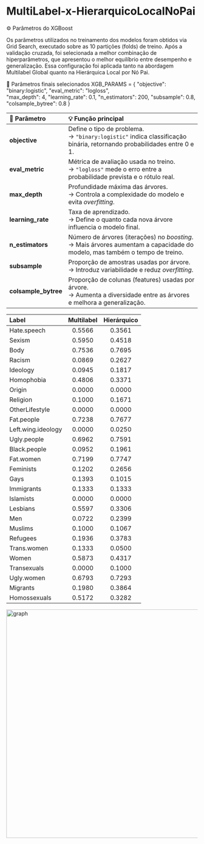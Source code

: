 # MultiLabel-x-HierarquicoLocalNoPai


⚙️ Parâmetros do XGBoost

Os parâmetros utilizados no treinamento dos modelos foram obtidos via Grid Search, executado sobre as 10 partições (folds) de treino.
Após a validação cruzada, foi selecionada a melhor combinação de hiperparâmetros, que apresentou o melhor equilíbrio entre desempenho e generalização.
Essa configuração foi aplicada tanto na abordagem Multilabel Global quanto na Hierárquica Local por Nó Pai.

🔹 Parâmetros finais selecionados
XGB_PARAMS = {
    "objective": "binary:logistic",
    "eval_metric": "logloss",        
    "max_depth": 4,
    "learning_rate": 0.1,
    "n_estimators": 200,
    "subsample": 0.8,
    "colsample_bytree": 0.8
}


| 🧩 Parâmetro         | 💡 Função principal                                                                                                            |
| :------------------- | :----------------------------------------------------------------------------------------------------------------------------- |
| **objective**        | Define o tipo de problema. <br>→ `"binary:logistic"` indica classificação binária, retornando probabilidades entre 0 e 1.      |
| **eval_metric**      | Métrica de avaliação usada no treino. <br>→ `"logloss"` mede o erro entre a probabilidade prevista e o rótulo real.            |
| **max_depth**        | Profundidade máxima das árvores. <br>→ Controla a complexidade do modelo e evita *overfitting*.                                |
| **learning_rate**    | Taxa de aprendizado. <br>→ Define o quanto cada nova árvore influencia o modelo final.                                         |
| **n_estimators**     | Número de árvores (iterações) no *boosting*. <br>→ Mais árvores aumentam a capacidade do modelo, mas também o tempo de treino. |
| **subsample**        | Proporção de amostras usadas por árvore. <br>→ Introduz variabilidade e reduz *overfitting*.                                   |
| **colsample_bytree** | Proporção de colunas (features) usadas por árvore. <br>→ Aumenta a diversidade entre as árvores e melhora a generalização.     |


| Label              | Multilabel | Hierárquico |
| :----------------- | :--------: | :---------: |
| Hate.speech        |   0.5566   |    0.3561   |
| Sexism             |   0.5950   |    0.4518   |
| Body               |   0.7536   |    0.7695   |
| Racism             |   0.0869   |    0.2627   |
| Ideology           |   0.0945   |    0.1817   |
| Homophobia         |   0.4806   |    0.3371   |
| Origin             |   0.0000   |    0.0000   |
| Religion           |   0.1000   |    0.1671   |
| OtherLifestyle     |   0.0000   |    0.0000   |
| Fat.people         |   0.7238   |    0.7677   |
| Left.wing.ideology |   0.0000   |    0.0250   |
| Ugly.people        |   0.6962   |    0.7591   |
| Black.people       |   0.0952   |    0.1961   |
| Fat.women          |   0.7199   |    0.7747   |
| Feminists          |   0.1202   |    0.2656   |
| Gays               |   0.1393   |    0.1015   |
| Immigrants         |   0.1333   |    0.1333   |
| Islamists          |   0.0000   |    0.0000   |
| Lesbians           |   0.5597   |    0.3306   |
| Men                |   0.0722   |    0.2399   |
| Muslims            |   0.1000   |    0.1067   |
| Refugees           |   0.1936   |    0.3783   |
| Trans.women        |   0.1333   |    0.0500   |
| Women              |   0.5873   |    0.4317   |
| Transexuals        |   0.0000   |    0.1000   |
| Ugly.women         |   0.6793   |    0.7293   |
| Migrants           |   0.1980   |    0.3864   |
| Homossexuals       |   0.5172   |    0.3282   |


<img width="1400" height="600" alt="graph" src="https://github.com/user-attachments/assets/ade496f0-12f0-4d3b-9004-7703a5c9ce32" />
